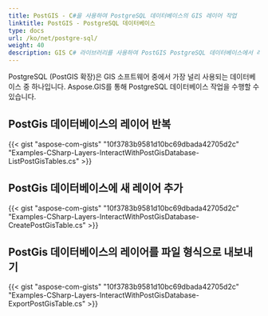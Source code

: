```yaml
---
title: PostGIS - C#을 사용하여 PostgreSQL 데이터베이스의 GIS 레이어 작업
linktitle: PostGIS - PostgreSQL 데이터베이스
type: docs
url: /ko/net/postgre-sql/
weight: 40
description: GIS C# 라이브러리를 사용하여 PostGIS PostgreSQL 데이터베이스에서 레이어를 반복, 추가 및 내보낼 수 있습니다.
---
```


PostgreSQL (PostGIS 확장)은 GIS 소프트웨어 중에서 가장 널리 사용되는 데이터베이스 중 하나입니다. Aspose.GIS를 통해 PostgreSQL 데이터베이스 작업을 수행할 수 있습니다.

## **PostGis 데이터베이스의 레이어 반복**
{{< gist "aspose-com-gists" "10f3783b9581d10bc69dbada42705d2c" "Examples-CSharp-Layers-InteractWithPostGisDatabase-ListPostGisTables.cs" >}}
## **PostGis 데이터베이스에 새 레이어 추가**
{{< gist "aspose-com-gists" "10f3783b9581d10bc69dbada42705d2c" "Examples-CSharp-Layers-InteractWithPostGisDatabase-CreatePostGisTable.cs" >}}
## **PostGis 데이터베이스의 레이어를 파일 형식으로 내보내기**
{{< gist "aspose-com-gists" "10f3783b9581d10bc69dbada42705d2c" "Examples-CSharp-Layers-InteractWithPostGisDatabase-ExportPostGisTable.cs" >}}
